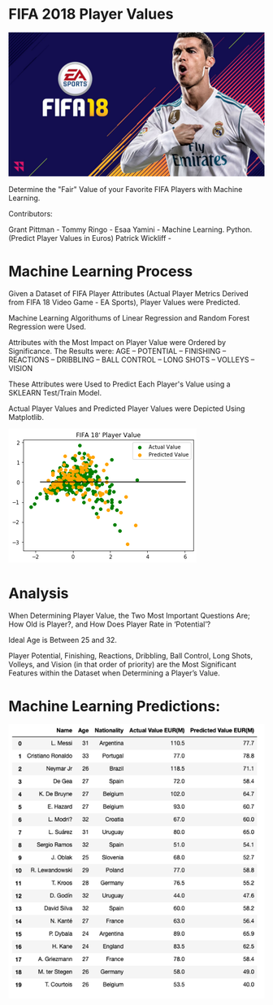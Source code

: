 # **FIFA 2018 Player Values**


![Images](Images/FIFA-18.jpg)


Determine the "Fair" Value of your Favorite FIFA Players with Machine Learning.


Contributors:

Grant Pittman - 
Tommy Ringo - 
Esaa Yamini - Machine Learning. Python. (Predict Player Values in Euros)
Patrick Wickliff -


# **Machine Learning Process**



Given a Dataset of FIFA Player Attributes (Actual Player Metrics Derived from FIFA 18 Video Game - EA Sports), Player Values were Predicted.

Machine Learning Algorithums of Linear Regression and Random Forest Regression were Used.

Attributes with the Most Impact on Player Value were Ordered by Significance. The Results were: AGE – POTENTIAL – FINISHING – REACTIONS – DRIBBLING – BALL CONTROL – LONG SHOTS – VOLLEYS – VISION
  
These Attributes were Used to Predict Each Player's Value using a SKLEARN Test/Train Model.

Actual Player Values and Predicted Player Values were Depicted Using Matplotlib. 

![Images](Images/plot.png)


# **Analysis**



When Determining Player Value, the Two Most Important Questions Are; How Old is Player?, and How Does Player Rate in ‘Potential’?  
 	 
Ideal Age is Between 25 and 32.  

Player Potential, Finishing, Reactions, Dribbling, Ball Control, Long Shots, Volleys, and Vision (in that order of priority) are the Most Significant Features within the Dataset when Determining a Player’s Value.  


# **Machine Learning Predictions:** 



![Images](Images/image1.png)
